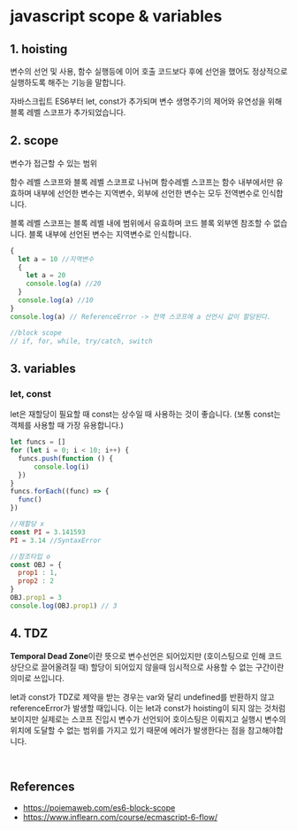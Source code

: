 # javascript scope & variables



## 1. hoisting

변수의 선언 및 사용, 함수 실행등에 이어 호출 코드보다 후에 선언을 했어도 정상적으로 실행하도록 해주는 기능을 말합니다.

자바스크립트 ES6부터 let, const가 추가되며 변수 생명주기의 제어와 유연성을 위해 블록 레벨 스코프가 추가되었습니다.

## 2. scope

변수가 접근할 수 있는 범위

함수 레벨 스코프와 블록 레벨 스코프로 나뉘며 함수레벨 스코프는 함수 내부에서만 유효하며 내부에 선언한 변수는 지역변수, 외부에 선언한 변수는 모두 전역변수로 인식합니다.

블록 레벨 스코프는 블록 레벨 내에 범위에서 유효하며 코드 블록 외부엔 참조할 수 없습니다. 블록 내부에 선언된 변수는 지역변수로 인식합니다.

```javascript
{
  let a = 10 //지역변수
  {
    let a = 20
    console.log(a) //20
  }
  console.log(a) //10
}
console.log(a) // ReferenceError -> 전역 스코프에 a 선언시 값이 할당된다.

//block scope
// if, for, while, try/catch, switch
```

## 3. variables

### let, const

let은 재할당이 필요할 때 const는 상수일 때 사용하는 것이 좋습니다. (보통 const는 객체를 사용할 때 가장 유용합니다.)

```javascript
let funcs = []
for (let i = 0; i < 10; i++) {
  funcs.push(function () {
	  console.log(i)
  })
}
funcs.forEach((func) => {
  func()
})

//재할당 x
const PI = 3.141593
PI = 3.14 //SyntaxError

//참조타입 o
const OBJ = {
  prop1 : 1,
  prop2 : 2
}
OBJ.prop1 = 3
console.log(OBJ.prop1) // 3
```

## 4. TDZ

**Temporal Dead Zone**이란 뜻으로 변수선언은 되어있지만 (호이스팅으로 인해 코드 상단으로 끌어올려질 때) 할당이 되어있지 않을때 임시적으로 사용할 수 없는 구간이란 의미로 쓰입니다.

let과 const가 TDZ로 제약을 받는 경우는 var와 달리 undefined를 반환하지 않고 referenceError가 발생할 때입니다. 이는 let과 const가 hoisting이 되지 않는 것처럼 보이지만 실제로는 스코프 진입시 변수가 선언되어 호이스팅은 이뤄지고  실행시 변수의 위치에 도달할 수 없는 범위를 가지고 있기 때문에 에러가 발생한다는 점을 참고해야합니다.

<br>

## References

- https://poiemaweb.com/es6-block-scope
- https://www.inflearn.com/course/ecmascript-6-flow/
